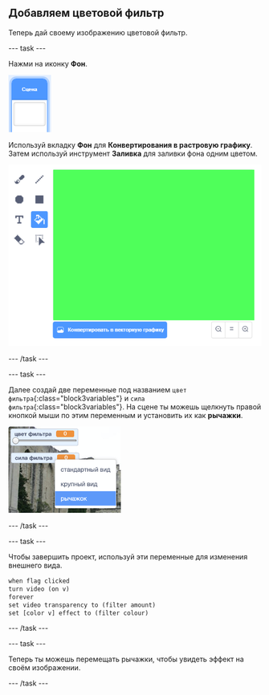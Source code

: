 ## Добавляем цветовой фильтр

Теперь дай своему изображению цветовой фильтр.

--- task ---

Нажми на иконку **Фон**.

![изображение, показывающее значок сцены](images/stage.png)

Используй вкладку **Фон** для **Конвертирования в растровую графику**. Затем используй инструмент **Заливка** для заливки фона одним цветом.

![изображение, показывающее заполненный фон для сцены](images/paint-bucket.png)

--- /task ---

--- task ---

Далее создай две переменные под названием `цвет фильтра`{:class="block3variables"} и `сила фильтра`{:class="block3variables"}. На сцене ты можешь щелкнуть правой кнопкой мыши по этим переменным и установить их как **рычажки**.

![изображение, показывающее изменяемые переменные на рычажки](images/sliders.png)

--- /task ---

--- task ---

Чтобы завершить проект, используй эти переменные для изменения внешнего вида.

```blocks3
when flag clicked
turn video (on v)
forever
set video transparency to (filter amount)
set [color v] effect to (filter colour)
```

--- /task ---

--- task ---

Теперь ты можешь перемещать рычажки, чтобы увидеть эффект на своём изображении.

--- /task ---




